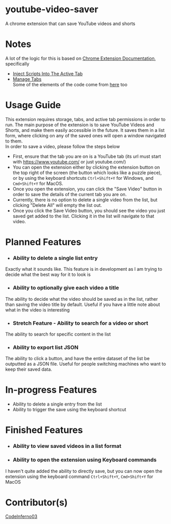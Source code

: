# youtube-video-saver
A chrome extension that can save YouTube videos and shorts

# Notes
A lot of the logic for this is based on [Chrome Extension Documentation](https://developer.chrome.com/docs/extensions/get-started), specifically
- [Inject Scripts Into The Active Tab](https://developer.chrome.com/docs/extensions/get-started/tutorial/scripts-activetab)
- [Manage Tabs](https://developer.chrome.com/docs/extensions/get-started/tutorial/popup-tabs-manager)
\
Some of the elements of the code come from [here](https://www.geeksforgeeks.org/create-a-chrome-extension-in-html-css-javascript/) too

# Usage Guide
This extension requires storage, tabs, and active tab permissions in order to run. The main purpose of the extension is to
save YouTube Videos and Shorts, and make them easily accessible in the future. It saves them in a list form, where clicking
on any of the saved ones will open a window navigated to them. \
In order to save a video, please follow the steps below
- First, ensure that the tab you are on is a YouTube tab (its url must start with https://www.youtube.com/ or just youtube.com/)
- You can open the extension either by clicking the extension button on the top right of the screen (the button which looks like a puzzle piece), or by using the keyboard shortcuts `Ctrl+Shift+Y` for Windows, and `Cmd+Shift+Y` for MacOS.
- Once you open the extension, you can click the "Save Video" button in order to save the details of the current tab you are on. 
- Currently, there is no option to delete a single video from the list, but clicking "Delete All" will empty the list out.
- Once you click the Save Video button, you should see the video you just saved get added to the list. Clicking it in the list will navigate to that video.


# Planned Features
- ### Ability to delete a single list entry
Exactly what it sounds like. This feature is in development as I am trying to decide what the best way for it to look is
- ### Ability to optionally give each video a title
The ability to decide what the video should be saved as in the list, rather than saving the video title by default. Useful if you have a little note about what in the video is interesting
- ### Stretch Feature - Ability to search for a video or short
The ability to search for specific content in the list
- ### Ability to export list JSON
The ability to click a button, and have the entire dataset of the list be outputted as a JSON file. Useful for people switching machines who want to keep their saved data.

# In-progress Features
- Ability to delete a single entry from the list
- Ability to trigger the save using the keyboard shortcut

# Finished Features
- ### Ability to view saved videos in a list format
- ### Ability to open the extension using Keyboard commands
I haven't quite added the ability to directly save, but you can now open the extension using the keyboard command `Ctrl+Shift+Y`, `Cmd+Shift+Y` for MacOS


# Contributor(s)
[CodeInferno03](https://github.com/CodeInferno03)